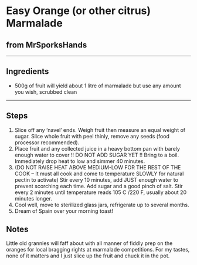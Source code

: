 # Easy Orange (or other citrus) Marmalade

## from MrSporksHands

---

## Ingredients

* 500g of fruit will yield about 1 litre of marmalade but use any amount you wish, scrubbed clean

---

## Steps

1.  Slice off any ‘navel’ ends. Weigh fruit then measure an equal weight of sugar. Slice whole fruit with peel thinly, remove any seeds (food processor recommended).
5. Place fruit and any collected juice in a heavy bottom pan with barely enough water to cover !! DO NOT ADD SUGAR YET !! Bring to a boil. Immediately drop heat to low and simmer 40 minutes.
9. (DO NOT RAISE HEAT ABOVE MEDIUM-LOW FOR THE REST OF THE COOK – It must all cook and come to temperature SLOWLY for natural pectin to activate) Stir every 10 minutes, add JUST enough water to prevent scorching each time. Add sugar and a good pinch of salt. Stir every 2 minutes until temperature reads 105 C /220 F, usually about 20 minutes longer.
13. Cool well, move to sterilized glass jars, refrigerate up to several months.
14. Dream of Spain over your morning toast!

## Notes

Little old grannies will faff about with all manner of fiddly prep on the oranges for local bragging rights at marmalade competitions. For my tastes, none of it matters and I just slice up the fruit and chuck it in the pot. 